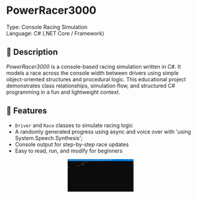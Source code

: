 # PowerRacer3000
Type: Console Racing Simulation  
Language: C# (.NET Core / Framework)  

## 📝 Description

*PowerRacer3000* is a console-based racing simulation written in C#. 
It models a race across the console width between drivers using simple object-oriented structures and procedural logic. 
This educational project demonstrates class relationships, simulation flow, and structured C# programming in a fun and lightweight context.

## 🚀 Features

- `Driver` and `Race` classes to simulate racing logic  
- A randomly generated progress using async and voice over with 'using System.Speech.Synthesis';  
- Console output for step-by-step race updates  
- Easy to read, run, and modify for beginners

<p align="center">
  <img src="https://github.com/GestaltFactory/PowerRacer3000/blob/main/01.PNG" width="35%">
</p>
